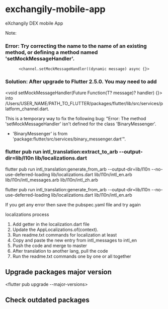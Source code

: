 # exchangily-mobile-app
eXchangily DEX mobile App


Note:
### Error: Try correcting the name to the name of an existing method, or defining a method named 'setMockMessageHandler'.
          <channel.setMockMessageHandler((dynamic message) async {}>

### Solution: After upgrade to Flutter 2.5.0. You may need to add 
<void setMockMessageHandler(Future<T> Function(T? message)? handler) {}>
into /Users/USER_NAME/PATH_TO_FLUTTER/packages/flutter/lib/src/services/platform_channel.dart. 

This is a temporary way to fix the following bug: "Error: The method 'setMockMessageHandler' isn't defined for the class 'BinaryMessenger'.
 - 'BinaryMessenger' is from 'package:flutter/src/services/binary_messenger.dart'".



### flutter pub run intl_translation:extract_to_arb --output-dir=lib/l10n lib/localizations.dart

flutter pub run intl_translation:generate_from_arb  --output-dir=lib/l10n --no-use-deferred-loading  lib/localizations.dart lib/l10n/intl_en.arb lib/l10n/intl_messages.arb lib/l10n/intl_zh.arb

flutter pub run intl_translation:generate_from_arb  --output-dir=lib/l10n --no-use-deferred-loading  lib/localizations.dart lib/l10n/intl_en.arb

If you get any error then save the pubspec.yaml file and try again


localizations process

1. Add getter in the localization.dart file
2. Update the AppLocalizations.of(context).
3. Run readme.txt commands for localization at least
4. Copy and paste the new entry from intl_messages to intl_en
5. Push the code and merge to master
6. After translation to another lang, pull the code
7. Run the readme.txt commands one by one or all together


## Upgrade packages major version
<flutter pub upgrade --major-versions>

## Check outdated packages 
<flutter pub outdated>
